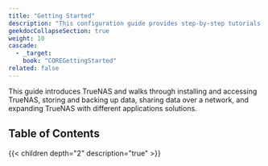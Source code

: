 ```yaml
---
title: "Getting Started"
description: "This configuration guide provides step-by-step tutorials for installing and setting up TrueNAS CORE."
geekdocCollapseSection: true
weight: 10
cascade:
  - _target:
    book: "COREGettingStarted"
related: false
---
```


This guide introduces TrueNAS and walks through installing and accessing TrueNAS, storing and backing up data, sharing data over a network, and expanding TrueNAS with different applications solutions.

## Table of Contents

{{< children depth="2" description="true" >}}
